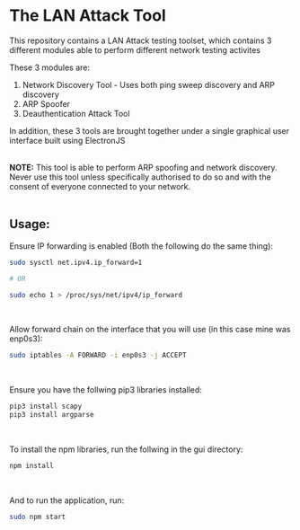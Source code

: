 

# **The LAN Attack Tool**
This repository contains a LAN Attack testing toolset, which contains 3 different modules able to perform different network testing activites

These 3 modules are: 
1. Network Discovery Tool - Uses both ping sweep discovery and ARP discovery
2. ARP Spoofer
3. Deauthentication Attack Tool 

In addition, these 3 tools are brought together under a single graphical user interface built using ElectronJS
<br/>
<br/>


**NOTE:** This tool is able to perform ARP spoofing and network discovery. Never use this tool unless specifically authorised to do so and with the consent of everyone connected to your network.
<br/>
<br/>


## **Usage**:  



Ensure IP forwarding is enabled (Both the following do the same thing):
``` bash
sudo sysctl net.ipv4.ip_forward=1

# OR

sudo echo 1 > /proc/sys/net/ipv4/ip_forward
```
<br/>




Allow forward chain on the interface that you will use (in this case mine was enp0s3):
``` bash
sudo iptables -A FORWARD -i enp0s3 -j ACCEPT
```
<br/>




Ensure you have the follwing pip3 libraries installed:
``` bash
pip3 install scapy
pip3 install argparse
```
<br/>


To install the npm libraries, run the follwing in the gui directory:
``` bash
npm install
```
<br/>

And to run the application, run:
``` bash
sudo npm start
```
<br/>
